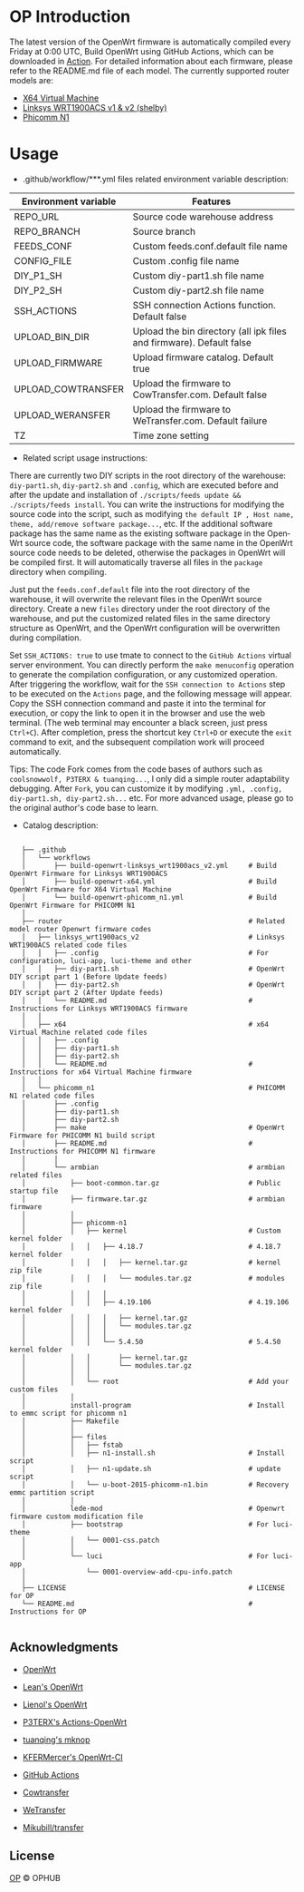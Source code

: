# OP Introduction

The latest version of the OpenWrt firmware is automatically compiled every Friday at 0:00 UTC, Build OpenWrt using GitHub Actions, which can be downloaded in [Action](https://github.com/ophub/op/actions). For detailed information about each firmware, please refer to the README.md file of each model. The currently supported router models are: 

- [X64 Virtual Machine](https://github.com/ophub/op/tree/master/router/x64)
- [Linksys WRT1900ACS v1 & v2 (shelby)](https://github.com/ophub/op/tree/master/router/linksys_wrt1900acs_v2)
- [Phicomm N1](https://github.com/ophub/op/tree/master/router/phicomm_n1)

# Usage

* .github/workflow/***.yml files related environment variable description:

| Environment variable | Features |
| ---- | ---- |
| REPO_URL | Source code warehouse address |
| REPO_BRANCH | Source branch |
| FEEDS_CONF | Custom feeds.conf.default file name |
| CONFIG_FILE | Custom .config file name |
| DIY_P1_SH | Custom diy-part1.sh file name |
| DIY_P2_SH | Custom diy-part2.sh file name |
| SSH_ACTIONS | SSH connection Actions function. Default false |
| UPLOAD_BIN_DIR | Upload the bin directory (all ipk files and firmware). Default false |
| UPLOAD_FIRMWARE | Upload firmware catalog. Default true |
| UPLOAD_COWTRANSFER | Upload the firmware to CowTransfer.com. Default false |
| UPLOAD_WERANSFER | Upload the firmware to WeTransfer.com. Default failure |
| TZ | Time zone setting |

* Related script usage instructions:

There are currently two DIY scripts in the root directory of the warehouse: `diy-part1.sh`, `diy-part2.sh` and `.config`, which are executed before and after the update and installation of `./scripts/feeds update && ./scripts/feeds install`. You can write the instructions for modifying the source code into the script, such as modifying `the default IP , Host name, theme, add/remove software package...`, etc. If the additional software package has the same name as the existing software package in the Open­Wrt source code, the software package with the same name in the Open­Wrt source code needs to be deleted, otherwise the packages in Open­Wrt will be compiled first. It will automatically traverse all files in the `package` directory when compiling.


Just put the `feeds.conf.default` file into the root directory of the warehouse, it will overwrite the relevant files in the Open­Wrt source directory. Create a new `files` directory under the root directory of the warehouse, and put the customized related files in the same directory structure as OpenWrt, and the OpenWrt configuration will be overwritten during compilation.


Set `SSH_ACTIONS: true` to use tmate to connect to the `GitHub Ac­tions` virtual server environment. You can directly perform the `make menuconfig` operation to generate the compilation configuration, or any customized operation. After triggering the workflow, wait for the `SSH connection to Actions` step to be executed on the `Actions` page, and the following message will appear. Copy the SSH connection command and paste it into the terminal for execution, or copy the link to open it in the browser and use the web terminal. (The web terminal may encounter a black screen, just press `Ctrl+C`). After completion, press the shortcut key `Ctrl+D` or execute the `exit` command to exit, and the subsequent compilation work will proceed automatically.

Tips: The code Fork comes from the code bases of authors such as `coolsnowwolf, P3TERX & tuanqing...`, I only did a simple router adaptability debugging. After `Fork`, you can customize it by modifying `.yml, .config, diy-part1.sh, diy-part2.sh...` etc. For more advanced usage, please go to the original author's code base to learn.

* Catalog description:

```shell script

   ├── .github
   │   └── workflows                        
   │       ├── build-openwrt-linksys_wrt1900acs_v2.yml     # Build OpenWrt Firmware for Linksys WRT1900ACS
   │       ├── build-openwrt-x64.yml                       # Build OpenWrt Firmware for X64 Virtual Machine
   │       └── build-openwrt-phicomm_n1.yml                # Build OpenWrt Firmware for PHICOMM N1
   │
   ├── router                                              # Related model router Openwrt firmware codes 
   │   ├── linksys_wrt1900acs_v2                           # Linksys WRT1900ACS related code files
   │   │   ├── .config                                     # For configuration, luci-app, luci-theme and other
   │   │   ├── diy-part1.sh                                # OpenWrt DIY script part 1 (Before Update feeds)
   │   │   ├── diy-part2.sh                                # OpenWrt DIY script part 2 (After Update feeds)
   │   │   └── README.md                                   # Instructions for Linksys WRT1900ACS firmware
   │   │
   │   ├── x64                                             # x64 Virtual Machine related code files
   │   │   ├── .config            
   │   │   ├── diy-part1.sh            
   │   │   ├── diy-part2.sh
   │   │   └── README.md                                   # Instructions for x64 Virtual Machine firmware
   │   │
   │   └── phicomm_n1                                      # PHICOMM N1 related code files
   │       ├── .config            
   │       ├── diy-part1.sh            
   │       ├── diy-part2.sh            
   │       ├── make                                        # OpenWrt Firmware for PHICOMM N1 build script
   │       ├── README.md                                   # Instructions for PHICOMM N1 firmware
   │       │
   │       └── armbian                                     # armbian related files
   │           ├── boot-common.tar.gz                      # Public startup file
   │           ├── firmware.tar.gz                         # armbian firmware
   │           │
   │           ├── phicomm-n1
   │           │   ├── kernel                              # Custom kernel folder
   │           │   │   ├── 4.18.7                          # 4.18.7 kernel folder
   │           │   │   │   ├── kernel.tar.gz               # kernel zip file
   │           │   │   │   └── modules.tar.gz              # modules zip file
   │           │   │   │   
   │           │   │   ├── 4.19.106                        # 4.19.106 kernel folder
   │           │   │   │   ├── kernel.tar.gz
   │           │   │   │   └── modules.tar.gz
   │           │   │   │  
   │           │   │   └── 5.4.50                          # 5.4.50 kernel folder
   │           │   │       ├── kernel.tar.gz
   │           │   │       └── modules.tar.gz
   │           │   │
   │           │   └── root                                # Add your custom files  
   │           │
   │           install-program                             # Install to emmc script for phicomm n1
   │           ├── Makefile            
   │           │
   │           ├── files
   │           │   ├── fstab 
   │           │   ├── n1-install.sh                       # Install script
   │           │   ├── n1-update.sh                        # update script
   │           │   └── u-boot-2015-phicomm-n1.bin          # Recovery emmc partition script
   │           │
   │           lede-mod                                    # Openwrt firmware custom modification file
   │           ├── bootstrap                               # For luci-theme
   │           │   └── 0001-css.patch
   │           │
   │           └── luci                                    # For luci-app
   │               └── 0001-overview-add-cpu-info.patch 
   │
   ├── LICENSE                                             # LICENSE for OP
   └── README.md                                           # Instructions for OP
   
```

## Acknowledgments

- [OpenWrt](https://github.com/openwrt/openwrt)
- [Lean's OpenWrt](https://github.com/coolsnowwolf/lede)
- [Lienol's OpenWrt](https://github.com/Lienol/openwrt)

- [P3TERX's Actions-OpenWrt](https://github.com/P3TERX/Actions-OpenWrt)
- [tuanqing's mknop](https://github.com/tuanqing/mknop)
- [KFERMercer's OpenWrt-CI](https://github.com/KFERMercer/OpenWrt-CI)

- [GitHub Actions](https://github.com/features/actions)
- [Cowtransfer](https://cowtransfer.com)
- [WeTransfer](https://wetransfer.com/)
- [Mikubill/transfer](https://github.com/Mikubill/transfer)

## License

[OP](https://github.com/ophub/op/blob/master/LICENSE) © OPHUB
